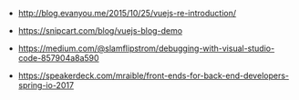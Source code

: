 * http://blog.evanyou.me/2015/10/25/vuejs-re-introduction/

* https://snipcart.com/blog/vuejs-blog-demo

* https://medium.com/@slamflipstrom/debugging-with-visual-studio-code-857904a8a590

* https://speakerdeck.com/mraible/front-ends-for-back-end-developers-spring-io-2017
